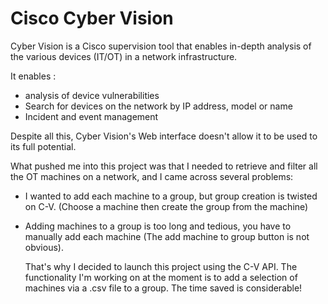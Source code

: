 # Cisco Cyber Vision

Cyber Vision is a Cisco supervision tool that enables in-depth analysis of the various devices (IT/OT) in a network infrastructure.

It enables :
- analysis of device vulnerabilities
- Search for devices on the network by IP address, model or name
- Incident and event management

Despite all this, Cyber Vision's Web interface doesn't allow it to be used to its full potential.

What pushed me into this project was that I needed to retrieve and filter all the OT machines on a network, and I came across several problems:
- I wanted to add each machine to a group, but group creation is twisted on C-V. (Choose a machine then create the group from the machine)
- Adding machines to a group is too long and tedious, you have to manually add each machine (The add machine to group button is not obvious).

  That's why I decided to launch this project using the C-V API.
  The functionality I'm working on at the moment is to add a selection of machines via a .csv file to a group.
  The time saved is considerable!